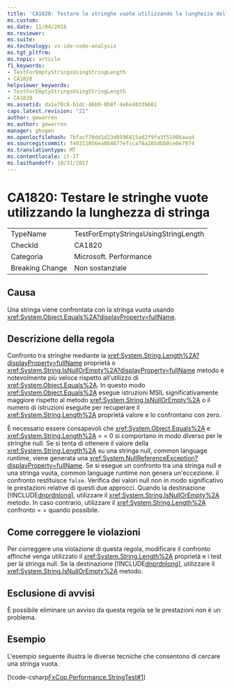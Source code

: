 ```yaml
---
title: 'CA1820: Testare le stringhe vuote utilizzando la lunghezza della stringa | Documenti Microsoft'
ms.custom: 
ms.date: 11/04/2016
ms.reviewer: 
ms.suite: 
ms.technology: vs-ide-code-analysis
ms.tgt_pltfrm: 
ms.topic: article
f1_keywords:
- TestForEmptyStringsUsingStringLength
- CA1820
helpviewer_keywords:
- TestForEmptyStringsUsingStringLength
- CA1820
ms.assetid: da1e70c8-b1dc-46b9-8b8f-4e6e48339681
caps.latest.revision: "21"
author: gewarren
ms.author: gewarren
manager: ghogen
ms.openlocfilehash: 7bfacf70dd1d23d0596815ad2f9fa3f51986aaad
ms.sourcegitcommit: f40311056ea0b4677efcca74a285dbb0ce0e7974
ms.translationtype: MT
ms.contentlocale: it-IT
ms.lasthandoff: 10/31/2017
---
```

# <a name="ca1820-test-for-empty-strings-using-string-length"></a>CA1820: Testare le stringhe vuote utilizzando la lunghezza di stringa
|||  
|-|-|  
|TypeName|TestForEmptyStringsUsingStringLength|  
|CheckId|CA1820|  
|Categoria|Microsoft. Performance|  
|Breaking Change|Non sostanziale|  
  
## <a name="cause"></a>Causa  
 Una stringa viene confrontata con la stringa vuota usando <xref:System.Object.Equals%2A?displayProperty=fullName>.  
  
## <a name="rule-description"></a>Descrizione della regola  
 Confronto tra stringhe mediante la <xref:System.String.Length%2A?displayProperty=fullName> proprietà o <xref:System.String.IsNullOrEmpty%2A?displayProperty=fullName> metodo è notevolmente più veloce rispetto all'utilizzo di <xref:System.Object.Equals%2A>. In questo modo <xref:System.Object.Equals%2A> esegue istruzioni MSIL significativamente maggiore rispetto al metodo <xref:System.String.IsNullOrEmpty%2A> o il numero di istruzioni eseguite per recuperare il <xref:System.String.Length%2A> proprietà valore e lo confrontano con zero.  
  
 È necessario essere consapevoli che <xref:System.Object.Equals%2A> e <xref:System.String.Length%2A> = = 0 si comportano in modo diverso per le stringhe null. Se si tenta di ottenere il valore della <xref:System.String.Length%2A> su una stringa null, common language runtime, viene generata una <xref:System.NullReferenceException?displayProperty=fullName>. Se si esegue un confronto tra una stringa null e una stringa vuota, common language runtime non genera un'eccezione. il confronto restituisce `false`. Verifica dei valori null non in modo significativo le prestazioni relative di questi due approcci. Quando la destinazione [!INCLUDE[dnprdnlong](../code-quality/includes/dnprdnlong_md.md)], utilizzare il <xref:System.String.IsNullOrEmpty%2A> metodo. In caso contrario, utilizzare il <xref:System.String.Length%2A> confronto = = quando possibile.  
  
## <a name="how-to-fix-violations"></a>Come correggere le violazioni  
 Per correggere una violazione di questa regola, modificare il confronto affinché venga utilizzato il <xref:System.String.Length%2A> proprietà e i test per la stringa null. Se la destinazione [!INCLUDE[dnprdnlong](../code-quality/includes/dnprdnlong_md.md)], utilizzare il <xref:System.String.IsNullOrEmpty%2A> metodo.  
  
## <a name="when-to-suppress-warnings"></a>Esclusione di avvisi  
 È possibile eliminare un avviso da questa regola se le prestazioni non è un problema.  
  
## <a name="example"></a>Esempio  
 L'esempio seguente illustra le diverse tecniche che consentono di cercare una stringa vuota.  
  
 [!code-csharp[FxCop.Performance.StringTest#1](../code-quality/codesnippet/CSharp/ca1820-test-for-empty-strings-using-string-length_1.cs)]